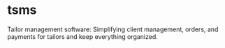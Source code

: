 # tsms
Tailor management software: Simplifying client management, orders, and payments for tailors and keep everything organized.
